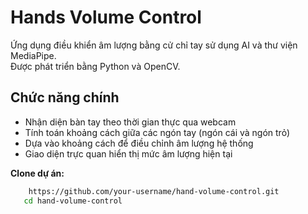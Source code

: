 # Hands Volume Control 

Ứng dụng điều khiển âm lượng bằng cử chỉ tay sử dụng AI và thư viện MediaPipe.  
Được phát triển bằng Python và OpenCV.

## Chức năng chính

- Nhận diện bàn tay theo thời gian thực qua webcam
- Tính toán khoảng cách giữa các ngón tay (ngón cái và ngón trỏ)
- Dựa vào khoảng cách để điều chỉnh âm lượng hệ thống
- Giao diện trực quan hiển thị mức âm lượng hiện tại
  
**Clone dự án:**

```bash
    https://github.com/your-username/hand-volume-control.git
   cd hand-volume-control
